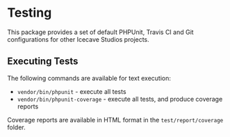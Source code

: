 # Testing

This package provides a set of default PHPUnit, Travis CI and Git configurations for other Icecave Studios projects.

## Executing Tests

The following commands are available for text execution:

* ```vendor/bin/phpunit``` - execute all tests
* ```vendor/bin/phpunit-coverage``` - execute all tests, and produce coverage reports

Coverage reports are available in HTML format in the ```test/report/coverage``` folder.
